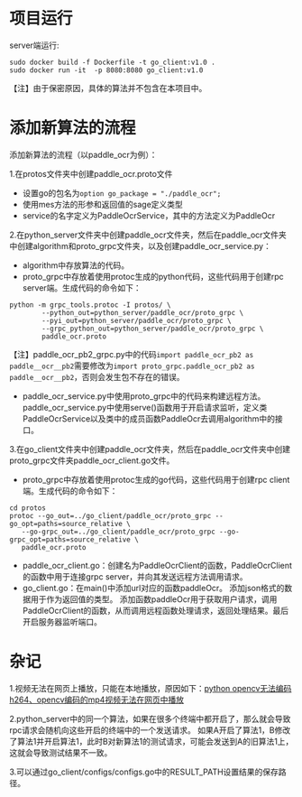 # 项目运行

server端运行:
```
sudo docker build -f Dockerfile -t go_client:v1.0 .
sudo docker run -it  -p 8080:8080 go_client:v1.0
```

【注】由于保密原因，具体的算法并不包含在本项目中。

# 添加新算法的流程

添加新算法的流程（以paddle_ocr为例）：

1.在protos文件夹中创建paddle_ocr.proto文件
- 设置go的包名为`option go_package = "./paddle_ocr";`
- 使用mes方法的形参和返回值的sage定义类型
- service的名字定义为PaddleOcrService，其中的方法定义为PaddleOcr

2.在python_server文件夹中创建paddle_ocr文件夹，然后在paddle_ocr文件夹中创建algorithm和proto_grpc文件夹，以及创建paddle_ocr_service.py：
- algorithm中存放算法的代码。
- proto_grpc中存放着使用protoc生成的python代码，这些代码用于创建rpc server端。生成代码的命令如下：
```
python -m grpc_tools.protoc -I protos/ \
        --python_out=python_server/paddle_ocr/proto_grpc \
        --pyi_out=python_server/paddle_ocr/proto_grpc \
        --grpc_python_out=python_server/paddle_ocr/proto_grpc \
        paddle_ocr.proto
```


【注】paddle_ocr_pb2_grpc.py中的代码`import paddle_ocr_pb2 as paddle__ocr__pb2`需要修改为`import proto_grpc.paddle_ocr_pb2 as paddle__ocr__pb2`，否则会发生包不存在的错误。
- paddle_ocr_service.py中使用proto_grpc中的代码来构建远程方法。paddle_ocr_service.py中使用serve()函数用于开启请求监听，定义类PaddleOcrService以及类中的成员函数PaddleOcr去调用algorithm中的接口。

3.在go_client文件夹中创建paddle_ocr文件夹，然后在paddle_ocr文件夹中创建proto_grpc文件夹paddle_ocr_client.go文件。
- proto_grpc中存放着使用protoc生成的go代码，这些代码用于创建rpc client端。生成代码的命令如下：
```
cd protos
protoc --go_out=../go_client/paddle_ocr/proto_grpc --go_opt=paths=source_relative \
   --go-grpc_out=../go_client/paddle_ocr/proto_grpc --go-grpc_opt=paths=source_relative \
   paddle_ocr.proto 
```
- paddle_ocr_client.go：创建名为PaddleOcrClient的函数，PaddleOcrClient的函数中用于连接grpc server，并向其发送远程方法调用请求。
- go_client.go：在main()中添加url对应的函数paddleOcr。
  添加json格式的数据用于作为返回值的类型。
  添加函数paddleOcr用于获取用户请求，调用PaddleOcrClient的函数，从而调用远程函数处理请求，返回处理结果。最后开启服务器监听端口。



# 杂记

1.视频无法在网页上播放，只能在本地播放，原因如下：[python opencv无法编码h264、opencv编码的mp4视频无法在网页中播放](https://www.cnblogs.com/codingbigdog/p/17531743.html)

2.python_server中的同一个算法，如果在很多个终端中都开启了，那么就会导致rpc请求会随机向这些开启的终端中的一个发送请求。
如果A开启了算法1，B修改了算法1并开启算法1，此时B对新算法1的测试请求，可能会发送到A的旧算法1上，这就会导致测试结果不一致。


3.可以通过go_client/configs/configs.go中的RESULT_PATH设置结果的保存路径。










